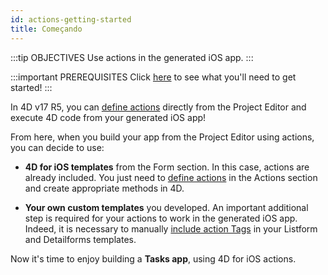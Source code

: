 ```yaml
---
id: actions-getting-started
title: Começando
---
```


:::tip OBJECTIVES Use actions in the generated iOS app. :::

:::important PREREQUISITES Click [here](prerequisites.html) to see what you'll need to get started! :::

In 4D v17 R5, you can [define actions](actions.html) directly from the Project Editor and execute 4D code from your generated iOS app!

From here, when you build your app from the Project Editor using actions, you can decide to use:

* **4D for iOS templates** from the Form section. In this case, actions are already included. You just need to [define actions](define-first-action.html) in the Actions section and create appropriate methods in 4D.

* **Your own custom templates** you developed. An important additional step is required for your actions to work in the generated iOS app. Indeed, it is necessary to manually [include action Tags](action-custom-template.html) in your Listform and Detailforms templates.

Now it's time to enjoy building a **Tasks app**, using 4D for iOS actions.
